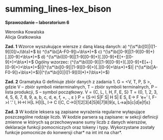 # summing_lines-lex_bison

   **Sprawozdanie – laboratorium 6**	
   
Weronika Kowalska     
Alicja Gratkowska

**Zad. 1**
Wzorce wyszukujące wiersze z daną klasą danych:
a) ^(\s*\b([0]|([1-9][0]*)+)\b\s*)+$
b) ^(\s*\b([A-F0-9])+\b\s*)+$
c) ^(\s*\b([0-9]|[1-9][0-9]+)[.][0-9]+\b\s*)+$
d) ^(\s*\b(([0-9]|[1-9][0-9]+)[.][0-9]+E[+-][0-9]+)+\b\s*)+$
Ogólny wzorzec:
(^(\s*\b(([0-9]|[1-9][0-9]+)[.][0-9]+E[+-][0-9]+)+\b\s*)+$)|(^(\s*\b([0-9]|[1-9][0-9]+)[.][0-9]+\b\s*)+$)|
(^(\s*\b([A-F0-9])+\b\s*)+$)|(^(\s*\b([0]|([1-9][0]*)+)\b\s*)+$)

**Zad. 2**
Gramatyka G definiuje zbiór danych z zadania 1. G = <V, T, P, S >, gdzie
V – zbiór symboli nieterminalnych, T – zbiór symboli terminalnych, P – lista produkcji, S – symbol początkowy.
V = {C, L, I, H, F, E, S}
T = {0, 1, 2, 3, 4, 5, 6, 7, 8, 9, a, b, c, d, e, f, +, ., ε }
P = {S->I S|F S| H S| E S, E-> F ‘e+’ I, F->I ’.’ I, H->I H|L H|I|L, I-> C I|C, C->0|1|2|3|4|5|6|7|8|9|ε, L->a|b|c|d|e|f|ε}

**Zad. 3**
W kodzie leksera są zapisane wyrażenia regularne wyłapujące poszczególne rodzaje liczb. W kodzie parsera są zapisane: w sekcji definicji zmienne w których są przechowywane sumy liczb z danych wierszów, deklaracje funkcji pomocniczych oraz tokeny i typy. Wykorzystane zostały funkcje pomocnicze do konwersji char* na int int na char*.

